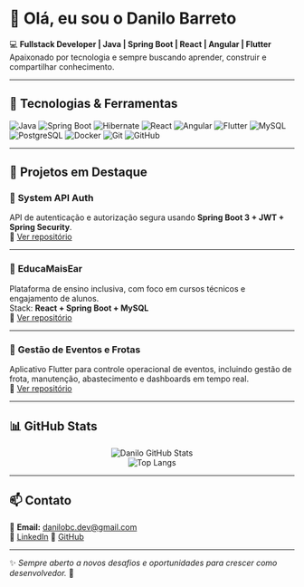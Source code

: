 # 👋 Olá, eu sou o Danilo Barreto  

💻 **Fullstack Developer | Java | Spring Boot | React | Angular | Flutter**  
Apaixonado por tecnologia e sempre buscando aprender, construir e compartilhar conhecimento.  

---

## 🚀 Tecnologias & Ferramentas  
![Java](https://img.shields.io/badge/Java-ED8B00?style=for-the-badge&logo=openjdk&logoColor=white)
![Spring Boot](https://img.shields.io/badge/Spring%20Boot-6DB33F?style=for-the-badge&logo=springboot&logoColor=white)
![Hibernate](https://img.shields.io/badge/Hibernate-59666C?style=for-the-badge&logo=hibernate&logoColor=white)
![React](https://img.shields.io/badge/React-20232A?style=for-the-badge&logo=react&logoColor=61DAFB)
![Angular](https://img.shields.io/badge/Angular-DD0031?style=for-the-badge&logo=angular&logoColor=white)
![Flutter](https://img.shields.io/badge/Flutter-02569B?style=for-the-badge&logo=flutter&logoColor=white)
![MySQL](https://img.shields.io/badge/MySQL-4479A1?style=for-the-badge&logo=mysql&logoColor=white)
![PostgreSQL](https://img.shields.io/badge/PostgreSQL-316192?style=for-the-badge&logo=postgresql&logoColor=white)
![Docker](https://img.shields.io/badge/Docker-2496ED?style=for-the-badge&logo=docker&logoColor=white)
![Git](https://img.shields.io/badge/Git-F05032?style=for-the-badge&logo=git&logoColor=white)
![GitHub](https://img.shields.io/badge/GitHub-121011?style=for-the-badge&logo=github&logoColor=white)

---

## 📌 Projetos em Destaque  

### 🔹 **System API Auth**
API de autenticação e autorização segura usando **Spring Boot 3 + JWT + Spring Security**.  
🔗 [Ver repositório](https://github.com/daniloblimaa/system-api-auth)

---

### 🔹 **EducaMaisEar**
Plataforma de ensino inclusiva, com foco em cursos técnicos e engajamento de alunos.  
Stack: **React + Spring Boot + MySQL**  
🔗 [Ver repositório](#)

---

### 🔹 **Gestão de Eventos e Frotas**
Aplicativo Flutter para controle operacional de eventos, incluindo gestão de frota, manutenção, abastecimento e dashboards em tempo real.  
🔗 [Ver repositório](#)

---

## 📊 GitHub Stats  

<div align="center">

![Danilo GitHub Stats](https://github-readme-stats.vercel.app/api?username=danilobarretoooo&show_icons=true&theme=radical)  
![Top Langs](https://github-readme-stats.vercel.app/api/top-langs/?username=danilobarretoooo&layout=compact&theme=radical)

</div>

---

## 📫 Contato  
📧 **Email:** danilobc.dev@gmail.com  
💼 [LinkedIn](https://www.linkedin.com/in/danilobarretoooo/) 
🐙 [GitHub](https://github.com/danilobarretoooo)

---

✨ *Sempre aberto a novos desafios e oportunidades para crescer como desenvolvedor.* 🚀
